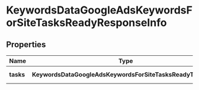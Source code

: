 # KeywordsDataGoogleAdsKeywordsForSiteTasksReadyResponseInfo

## Properties

| Name | Type | Description | Notes |
|------------ | ------------- | ------------- | -------------|
**tasks** | **KeywordsDataGoogleAdsKeywordsForSiteTasksReadyTaskInfo[]** | array of tasks |[optional]|